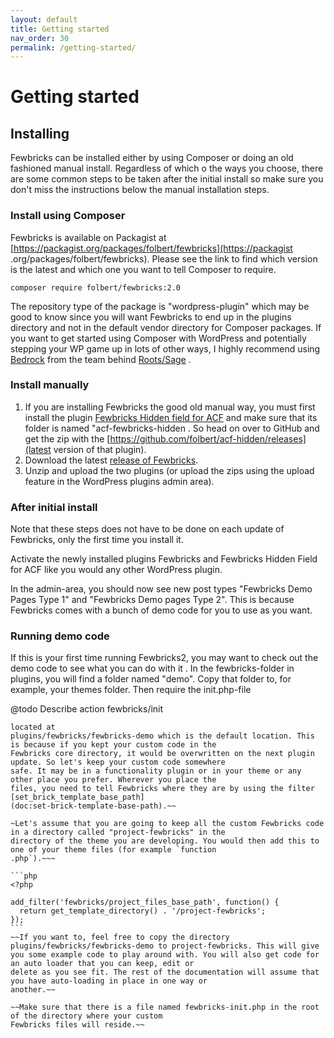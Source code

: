 ```yaml
---
layout: default
title: Getting started 
nav_order: 30
permalink: /getting-started/
---
```


# Getting started

## Installing
Fewbricks can be installed either by using Composer or doing an old fashioned manual install. Regardless of which o
the ways you choose, there are some common steps to be taken after the initial install so make sure you don't miss 
the instructions below the manual installation steps.

### Install using Composer
Fewbricks is available on Packagist at [https://packagist.org/packages/folbert/fewbricks](https://packagist
.org/packages/folbert/fewbricks). Please see the link to find which version is the latest and which one you want to 
tell Composer to require.

`composer require folbert/fewbricks:2.0`

The repository type of the package is "wordpress-plugin" which may be good to know since you will want Fewbricks to
end up in the plugins directory and not in the default vendor directory for Composer packages. If you want to get
started using Composer with WordPress and potentially stepping your WP game up in lots of other ways, I highly
recommend using [Bedrock](https://roots.io/bedrock/) from the team behind [Roots/Sage](https://roots.io/) .

### Install manually
1. If you are installing Fewbricks the good old manual way, you must first install the plugin [Fewbricks Hidden field
for ACF](https://github.com/folbert/acf-fewbricks-hidden) and make sure that its folder is named "acf-fewbricks-hidden
. So head on over to GitHub and get the zip with the [https://github.com/folbert/acf-hidden/releases](latest version
of that plugin).
2. Download the latest [release of Fewbricks](https://github.com/folbert/fewbricks/releases).
3. Unzip and upload the two plugins (or upload the zips using the upload feature in the WordPress plugins admin area).

### After initial install
Note that these steps does not have to be done on each update of Fewbricks, only the first time you install it.

Activate the newly installed plugins Fewbricks and Fewbricks Hidden Field for ACF like you would any other WordPress
plugin.

In the admin-area, you should now see new post types "Fewbricks Demo Pages Type 1" and "Fewbricks Demo pages Type 2".
This is because Fewbricks comes with a bunch of demo code for you to use as you want.

### Running demo code
If this is your first time running Fewbricks2, you may want to check out the demo code to see what you can do with it
. In the fewbricks-folder in plugins, you will find a folder named "demo". Copy that folder to, for example, your 
themes folder. Then require the init.php-file  

@todo Describe action fewbricks/init

~~~The first thing you want to do is to tell Fewbricks that the code you are going to write for it will not be 
located at
plugins/fewbricks/fewbricks-demo which is the default location. This is because if you kept your custom code in the
Fewbricks core directory, it would be overwritten on the next plugin update. So let's keep your custom code somewhere
safe. It may be in a functionality plugin or in your theme or any other place you prefer. Wherever you place the
files, you need to tell Fewbricks where they are by using the filter [set_brick_template_base_path]
(doc:set-brick-template-base-path).~~

~Let's assume that you are going to keep all the custom Fewbricks code in a directory called "project-fewbricks" in the
directory of the theme you are developing. You would then add this to one of your theme files (for example `function
.php`).~~~

```php
<?php

add_filter('fewbricks/project_files_base_path', function() {
  return get_template_directory() . '/project-fewbricks';
});
```
~~If you want to, feel free to copy the directory plugins/fewbricks/fewbricks-demo to project-fewbricks. This will give
you some example code to play around with. You will also get code for an auto loader that you can keep, edit or
delete as you see fit. The rest of the documentation will assume that you have auto-loading in place in one way or
another.~~
 
~~Make sure that there is a file named fewbricks-init.php in the root of the directory where your custom
Fewbricks files will reside.~~
